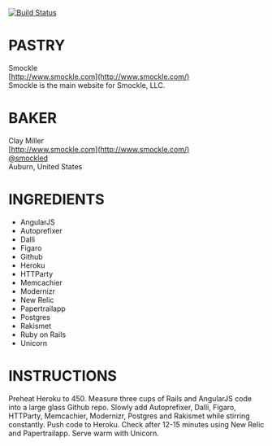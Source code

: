 [![Build Status](https://travis-ci.org/smockle/smockle.svg?branch=master)](https://travis-ci.org/smockle/smockle)

PASTRY
======
Smockle<br>
[http://www.smockle.com](http://www.smockle.com/)<br>
Smockle is the main website for Smockle, LLC.<br>

BAKER
=====
Clay Miller<br>
[http://www.smockle.com](http://www.smockle.com/)<br>
[@smockled](https://twitter.com/smockled)<br>
Auburn, United States<br>

INGREDIENTS
===========
* AngularJS
* Autoprefixer
* Dalli
* Figaro
* Github
* Heroku
* HTTParty
* Memcachier
* Modernizr
* New Relic
* Papertrailapp
* Postgres
* Rakismet
* Ruby on Rails
* Unicorn

INSTRUCTIONS
============
Preheat Heroku to 450. Measure three cups of Rails and AngularJS code into a large glass Github repo. Slowly add Autoprefixer, Dalli, Figaro, HTTParty, Memcachier, Modernizr, Postgres and Rakismet while stirring constantly. Push code to Heroku. Check after 12-15 minutes using New Relic and Papertrailapp. Serve warm with Unicorn.